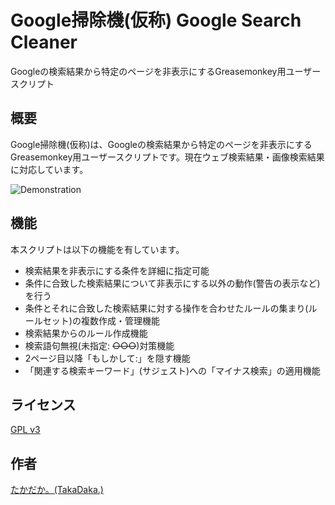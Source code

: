 Google掃除機(仮称) Google Search Cleaner
========================================

Googleの検索結果から特定のページを非表示にするGreasemonkey用ユーザースクリプト

## 概要

Google掃除機(仮称)は、Googleの検索結果から特定のページを非表示にするGreasemonkey用ユーザースクリプトです。現在ウェブ検索結果・画像検索結果に対応しています。

![Demonstration](https://github.com/djtkdk-086969/google-search-cleaner/wiki/img/demo.png "Demonstration")

## 機能

本スクリプトは以下の機能を有しています。
* 検索結果を非表示にする条件を詳細に指定可能
* 条件に合致した検索結果について非表示にする以外の動作(警告の表示など)を行う
* 条件とそれに合致した検索結果に対する操作を合わせたルールの集まり(ルールセット)の複数作成・管理機能
* 検索結果からのルール作成機能
* 検索語句無視(未指定: ~~○○○~~)対策機能
* 2ページ目以降「もしかして:」を隠す機能
* 「関連する検索キーワード」(サジェスト)への「マイナス検索」の適用機能

## ライセンス
[GPL v3](http://www.gnu.org/copyleft/gpl.html)

## 作者
[たかだか。(TakaDaka.)](https://twitter.com/djtkdk_086969)